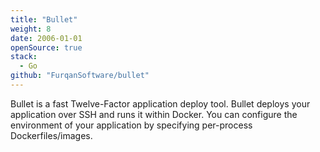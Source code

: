 ```yaml
---
title: "Bullet"
weight: 8
date: 2006-01-01
openSource: true
stack:
  - Go
github: "FurqanSoftware/bullet"
---
```


Bullet is a fast Twelve-Factor application deploy tool. Bullet deploys your application over SSH and runs it within Docker. You can configure the environment of your application by specifying per-process Dockerfiles/images.
